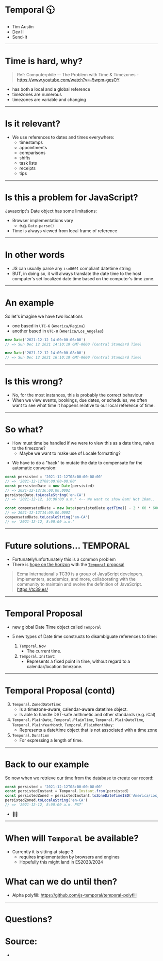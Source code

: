 # Temporal 🕥

- Tim Austin
- Dev II
- Send-It

---

# Time is hard, why?

> Ref: Computerphile -- The Problem with Time & Timezones - <https://www.youtube.com/watch?v=-5wpm-gesOY>

* has both a local and a global reference
* timezones are numerous
* timezones are variable and changing

<!--
Ex: American Samoa

https://www.timetemperature.com/pacific/samoa_time_zone.shtml

- Went from UTC-11 to UTC +13
- Align with business interests
- Example that time zones are constructs that are meant to be useful to people
-->
---

# Is it relevant?

* We use references to dates and times everywhere:
  * timestamps
  * appointments
  * comparisons
  * shifts
  * task lists
  * receipts
  * tips

<!--
- And each use has its own nuances!
-->
---

# Is this a problem for JavaScript?

Javascript's Date object has some limitations:

* Browser implementations vary
  - e.g. `Date.parse()`
* Time is always viewed from local frame of reference

---

# In other words

* JS can usually parse any `iso8601` compliant datetime string
* BUT, in doing so, it will always translate the date time to the host computer's set localized date time based on the computer's time zone.

---

# An example

So let's imagine we have two locations

* one based in `UTC-6` (`America/Regina`)
* another based in `UTC-8` (`America/Los_Angeles`)

```javascript
new Date('2021-12-12 14:00:00-06:00')
// => Sun Dec 12 2021 14:10:10 GMT-0600 (Central Standard Time)

new Date('2021-12-12 14:00:00-08:00')
// => Sun Dec 12 2021 16:10:10 GMT-0600 (Central Standard Time)
```

---

# Is this wrong?

* No, for the most instances, this is probably the correct behaviour
* When we view events, bookings, due dates, or schedules, we often want to see what time it happens relative to our local reference of time.

---

# So what?

* How must time be handled if we were to view this as a date time, naive to the timezone?
  * Maybe we want to make use of Locale formatting?

<!-- https://developer.mozilla.org/en-US/docs/Web/JavaScript/Reference/Global_Objects/Intl/DateTimeFormat -->

* We have to do a "hack" to mutate the date to compensate for the automatic conversion:

```javascript
const persisted = '2021-12-12T08:00:00-08:00'
// => '2021-12-12T08:00:00-08:00'
const persistedDate = new Date(persisted)
// => 2021-12-12T16:00:00.000Z
persistedDate.toLocaleString('en-CA')
// => '2021-12-12, 10:00:00 a.m.' <-- We want to show 8am! Not 10am..

const compensatedDate = new Date(persistedDate.getTime() - 2 * 60 * 60000)
// => 2021-12-12T14:00:00.000Z
compensatedDate.toLocaleString('en-CA')
// => '2021-12-12, 8:00:00 a.m.'
```

---

# Future solutions... TEMPORAL

* Fortunately/unfortunately this is a common problem
* There is [hope on the horizon](https://youtu.be/mNMk0XGa0bQ?t=16) with the [`Temporal` proposal](https://tc39.es/proposal-temporal/docs/index.html)

> Ecma International's TC39 is a group of JavaScript developers, implementers, academics, and more, collaborating with the community to maintain and evolve the definition of JavaScript. <https://tc39.es/>

---

# Temporal Proposal

* new global Date Time object called `Temporal`
* 5 new types of Date time constructs to disambiguate references to time:

  1) `Temporal.Now`
     - The current time.
  2) `Temporal.Instant`:
     - Represents a fixed point in time, without regard to a calendar/location timezone.

---
# Temporal Proposal (contd)

  3) `Temporal.ZonedDateTime`:
     - Is a timezone-aware, calendar-aware datetime object.
     - Is able to handle DST-safe arithmetic and other standards (e.g. iCal)
  4) `Temporal.PlainDate`, `Temporal.PlainTime`, `Temporal.PlainDateTime`, `Temporal.PlainYearMonth`, `Temporal.PlainMonthDay`:
     - Represents a date/time object that is not associated with a time zone
  5) `Temporal.Duration`
     - For expressing a length of time.

---

# Back to our example

So now when we retrieve our time from the database to create our record:

```javascript
const persisted = '2021-12-12T08:00:00-08:00'
const persistedInstant = Temporal.Instant.from(persisted)
const persistedZoned = persistedInstant.toZoneDateTimeISO('America/Los_Angeles')
persistedZoned.toLocaleString('en-CA')
// => '2021-12-12, 8:00:00 a.m. PST'
```

* 🤩🎉

---

# When will `Temporal` be available?

* Currently it is sitting at stage 3
  * requires implementation by browsers and engines
  * Hopefully this might land in ES2023/2024

# What can we do until then?

* Alpha polyfill: https://github.com/js-temporal/temporal-polyfill


---

# Questions?


# Source:

- 